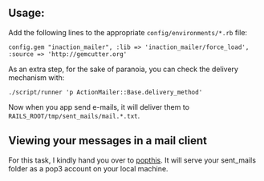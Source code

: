 ## Usage:

Add the following lines to the appropriate `config/environments/*.rb` file:

    config.gem "inaction_mailer", :lib => 'inaction_mailer/force_load', :source => 'http://gemcutter.org'

As an extra step, for the sake of paranoia, you can check the delivery mechanism with:

    ./script/runner 'p ActionMailer::Base.delivery_method'

Now when you app send e-mails, it will deliver them to `RAILS_ROOT/tmp/sent_mails/mail.*.txt`.

## Viewing your messages in a mail client

For this task, I kindly hand you over to [popthis](http://github.com/cwninja/popthis). It will serve your sent_mails folder as a pop3 account on your local machine.

